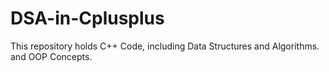 # DSA-in-Cplusplus
This repository holds C++ Code, including Data Structures and Algorithms. and OOP Concepts.
